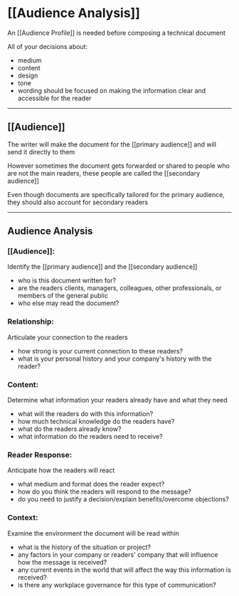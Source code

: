 # [[Audience Analysis]]

An [[Audience Profile]] is needed before composing a technical document

All of your decisions about:
- medium
- content
- design
- tone
- wording
should be focused on making the information clear and accessible for the reader

---
## [[Audience]]

The writer will make the document for the [[primary audience]] and will send it directly to them

However sometimes the document gets forwarded or shared to people who are not the main readers, these people are called the [[secondary audience]]

Even though documents are specifically tailored for the primary audience, they should also account for secondary readers

---

## Audience Analysis

### [[Audience]]:

Identify the [[primary audience]] and the [[secondary audience]]
- who is this document written for?
- are the readers clients, managers, colleagues, other professionals, or members of the general public
- who else may read the document?

### Relationship:

Articulate your connection to the readers
- how strong is your current connection to these readers?
- what is your personal history and your company's history with the reader?

### Content:

Determine what information your readers already have and what they need
- what will the readers do with this information?
- how much technical knowledge do the readers have?
- what do the readers already know?
- what information do the readers need to receive?

### Reader Response:

Anticipate how the readers will react
- what medium and format does the reader expect?
- how do you think the readers will respond to the message?
- do you need to justify a decision/explain benefits/overcome objections?

### Context:

Examine the environment the document will be read within
- what is the history of the situation or project?
- any factors in your company or readers' company that will influence how the message is received?
- any current events in the world that will affect the way this information is received?
- is there any workplace governance for this type of communication?